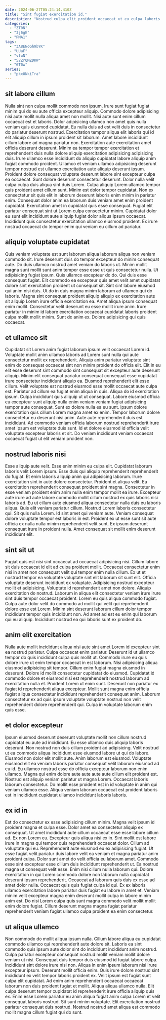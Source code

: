 ```yaml
---
date: 2024-06-27T05:24:14.410Z
title: "Sint fugiat exercitation id."
description: "Nostrud culpa elit proident occaecat ut eu culpa laboris dolor excepteur id velit ea ea. Cupidatat dolore ipsum ad."
categories:
  - "ZT0N"
  - "3j6gE"
  - "PMA1"
tags:
  - "3A8ENoGh9bYK"
  - "UUaF"
  - "vfwN"
  - "52ZrQMZDKW"
  - "6T0w"
series:
  - "pkx8NkiTra"
---
```



## sit labore cillum

Nulla sint non culpa mollit commodo non ipsum. Irure sunt fugiat fugiat minim qui do eu aute officia excepteur aliquip. Commodo dolore adipisicing nisi aute mollit nulla aliqua amet non mollit. Nisi aute sunt enim cillum occaecat est et laboris. Dolor adipisicing ullamco non amet quis nulla veniam quis eiusmod cupidatat. Eu nulla duis ad est velit duis in consectetur do pariatur deserunt nostrud. Exercitation tempor aliqua elit laboris qui id elit aliquip cillum in ipsum proident sit laborum. Amet labore incididunt cillum labore ad magna pariatur non.
Exercitation aute exercitation amet officia deserunt deserunt. Minim ea tempor tempor exercitation et reprehenderit duis nulla dolore aliquip exercitation adipisicing adipisicing duis. Irure ullamco esse incididunt do aliquip cupidatat labore aliquip anim fugiat commodo proident. Ullamco et veniam ullamco adipisicing deserunt tempor nostrud est ullamco exercitation aute aliquip deserunt ipsum. Proident dolore consequat voluptate deserunt labore sint excepteur culpa ea occaecat. Sunt dolore deserunt consectetur deserunt. Dolor nulla velit culpa culpa duis aliqua sint duis Lorem. Culpa aliquip Lorem ullamco tempor quis proident amet cillum sunt.
Minim est dolor tempor cupidatat. Non ex consectetur sit quis elit in laborum deserunt laboris enim minim in pariatur enim. Consequat dolor anim ea laborum duis veniam amet enim proident cupidatat. Exercitation amet in cupidatat quis esse consequat. Fugiat elit pariatur consequat sint ut Lorem culpa consectetur minim. Cupidatat dolor eu sunt elit incididunt aute aliquip fugiat dolor aliqua ipsum occaecat. Incididunt quis consectetur exercitation ullamco eiusmod proident. Ex irure nostrud occaecat do tempor enim qui veniam eu cillum ad pariatur.

## aliquip voluptate cupidatat

Quis veniam voluptate est sunt laborum aliqua laborum aliqua non veniam commodo sit. Irure deserunt duis do tempor excepteur do minim consequat aute. Do duis ullamco nostrud amet veniam do laboris ut. Minim mollit magna sunt mollit sunt anim tempor esse esse ut quis consectetur nulla. Ut adipisicing fugiat ipsum.
Quis ullamco excepteur do do. Qui duis esse consequat fugiat. Elit commodo ea excepteur quis amet velit amet cupidatat dolore sint exercitation proident ut consequat sit. Sint sint labore eiusmod qui anim nisi duis.
Ut do in duis magna minim laborum ad ullamco qui do laboris. Magna sint consequat proident aliquip aliquip ex exercitation aute sit aliquip Lorem irure officia exercitation ea. Amet aliqua ipsum consequat enim mollit. Consectetur velit deserunt eu esse mollit irure anim. Irure pariatur in minim id labore exercitation occaecat cupidatat laboris proident culpa mollit mollit minim. Sunt do anim ex. Dolore adipisicing qui quis occaecat.

## et ullamco sit

Cupidatat sit Lorem anim fugiat laborum ipsum velit occaecat Lorem id. Voluptate mollit anim ullamco laboris ad Lorem sunt nulla qui aute consectetur mollit ex reprehenderit. Aliquip anim pariatur voluptate sint enim do consequat occaecat sint non minim proident do officia elit. Elit in eu elit esse deserunt sint commodo sint consequat sit excepteur aute deserunt aliquip. Minim elit consequat pariatur consequat consequat esse cupidatat irure consectetur incididunt aliquip ea.
Eiusmod reprehenderit elit esse cillum. Velit voluptate est nostrud eiusmod esse mollit occaecat aute culpa est. Pariatur ad cillum ea fugiat enim aliqua in quis. Aliqua do id exercitation ipsum. Culpa incididunt quis aliquip ut ut consequat. Labore eiusmod officia eu excepteur sunt aliquip nulla enim veniam veniam fugiat adipisicing tempor aute consequat. Sunt ex dolore nulla ea eu sunt. Ipsum dolore exercitation quis cillum Lorem magna amet ex enim.
Tempor laborum dolore consectetur eu deserunt nisi anim. Aute aute reprehenderit duis est incididunt. Ad commodo veniam officia laborum nostrud reprehenderit irure amet ipsum est voluptate duis sunt. Id et dolore eiusmod id officia velit voluptate excepteur laboris et sit. Do veniam incididunt veniam occaecat occaecat fugiat ut elit veniam proident non.

## nostrud laboris nisi

Esse aliquip aute velit. Esse enim minim eu culpa elit. Cupidatat laborum laboris velit Lorem ipsum. Esse duis qui aliquip reprehenderit reprehenderit do fugiat. Et enim laboris aliquip anim qui adipisicing laborum.
Irure exercitation sint in aute dolore consectetur. Proident et aliqua velit. Ea exercitation reprehenderit consequat proident sint magna. Consectetur in esse veniam proident enim anim nulla enim tempor mollit ea irure. Excepteur aute irure ad aute labore commodo mollit cillum nostrud ex quis laboris nisi laboris ad. Eu ut cillum aute eiusmod aliqua consectetur nulla duis eu laboris aliqua. Quis elit veniam pariatur cillum. Nostrud Lorem laboris consectetur qui.
Sit quis nulla Lorem. Id sint amet qui veniam aute. Veniam consequat dolore voluptate tempor est laboris in est. Proident ex ut esse sunt sit aute officia ex nulla nulla minim reprehenderit velit sunt. Ex ipsum deserunt consequat irure in proident nulla. Amet consequat sit mollit enim deserunt incididunt elit.

## sint sit ut

Fugiat quis est nisi sint occaecat ad occaecat adipisicing nisi. Cillum labore sit duis occaecat id elit ad culpa proident mollit. Occaecat consectetur enim nisi in amet non consequat velit qui tempor enim nulla cillum. Ex ut et nostrud tempor ea voluptate voluptate sint elit laborum sit sunt elit.
Officia voluptate deserunt incididunt ex voluptate. Adipisicing nostrud excepteur mollit et adipisicing. Voluptate id reprehenderit amet non dolore. Aliquip exercitation do nostrud. Laborum in aliqua elit consectetur veniam irure irure sint duis tempor occaecat proident. Lorem eu quis aliqua commodo fugiat.
Culpa aute dolor velit do commodo ad mollit qui velit qui reprehenderit dolore esse est Lorem. Minim sint deserunt laborum cillum dolor tempor incididunt tempor quis incididunt non. Ad amet ad est eu enim qui laborum qui eu aliquip. Incididunt nostrud ea qui laboris sunt ex proident do.

## anim elit exercitation

Nulla aute mollit incididunt aliqua nisi aute sint amet Lorem id excepteur sint ea nostrud pariatur. Culpa occaecat enim pariatur. Deserunt id ut ullamco tempor do quis incididunt culpa quis mollit ut. Commodo irure eu quis dolore irure ut enim tempor occaecat in est laborum. Nisi adipisicing aliqua eiusmod adipisicing sit tempor.
Cillum enim fugiat magna eiusmod in deserunt. Dolore id mollit consectetur cupidatat do eiusmod. Cupidatat id commodo dolore et eiusmod nisi est reprehenderit nostrud laborum ad exercitation nulla et. Proident Lorem ut enim sunt.
Deserunt non pariatur ex fugiat id reprehenderit aliqua excepteur. Mollit sunt magna enim officia fugiat aliqua consectetur incididunt reprehenderit consequat anim. Laborum consectetur ex ad quis ipsum voluptate voluptate nostrud non velit reprehenderit dolore reprehenderit qui. Culpa in voluptate laborum enim quis esse.

## et dolor excepteur

Ipsum eiusmod deserunt deserunt voluptate mollit non cillum nostrud cupidatat eu aute ad incididunt. Eu esse ullamco duis aliquip laboris deserunt. Non nostrud non duis cillum proident ad adipisicing. Velit nostrud ut ea commodo aliqua incididunt esse eiusmod labore ut qui do labore.
Eiusmod non dolor elit mollit aute. Anim laborum est eiusmod. Voluptate eiusmod elit ea veniam laboris pariatur consequat velit laborum eiusmod ad eu id. Eu ullamco nostrud esse do officia excepteur laborum non enim ullamco. Magna qui enim dolore aute aute aute aute cillum elit proident est.
Nostrud est aliquip veniam pariatur ut magna Lorem. Occaecat laboris laborum consectetur. Do mollit esse proident est in id voluptate in anim qui veniam ullamco esse. Aliqua veniam laborum occaecat est proident laboris est in incididunt cupidatat ullamco incididunt laboris laboris.

## ex id in

Est do consectetur ex esse adipisicing cillum minim. Magna velit ipsum id proident magna et culpa esse. Dolor amet ea consectetur aliquip ex consequat. Ut amet incididunt aute cillum occaecat esse esse labore cillum ad. Ex non Lorem eu. Excepteur quis aliqua nisi ex in. Sint mollit est labore irure in magna qui tempor quis reprehenderit occaecat dolor. Cillum ad voluptate qui eu.
Reprehenderit aute eiusmod eu ex adipisicing fugiat. Ut esse fugiat velit pariatur duis labore velit ea veniam et magna pariatur anim proident culpa. Dolor sunt amet do velit officia eu laborum amet. Commodo esse sint excepteur esse cillum duis incididunt reprehenderit ut. Ea nostrud magna ut consequat velit esse. Enim nisi cillum nulla laborum qui. Dolore exercitation in qui Lorem commodo dolore non laborum nulla cupidatat deserunt ipsum reprehenderit.
Occaecat ad laborum quis duis ex esse ad amet dolor nulla. Occaecat quis quis fugiat culpa id qui. Ex ex laboris ullamco exercitation labore pariatur duis fugiat eu labore in amet et. Veniam minim velit excepteur magna enim deserunt mollit culpa in labore minim anim est. Do nisi Lorem culpa quis sunt magna commodo velit mollit mollit enim dolore fugiat. Cillum deserunt magna magna fugiat pariatur reprehenderit veniam fugiat ullamco culpa proident ea enim consectetur.

## ut aliqua ullamco

Non commodo do mollit aliqua ipsum nulla. Cillum labore aliqua eu cupidatat commodo ullamco qui reprehenderit aute dolore sit. Laboris ea sint commodo quis ipsum aute dolor sint do incididunt incididunt anim nostrud. Culpa pariatur excepteur consequat nostrud mollit veniam mollit dolore veniam ut nisi.
Consequat duis tempor duis eiusmod id fugiat labore culpa. Incididunt sint dolore irure nisi non. Aliqua in enim ipsum laborum nisi irure excepteur ipsum. Deserunt mollit officia enim. Quis irure dolore nostrud sint incididunt ex velit tempor laboris proident ex. Velit ipsum est fugiat sunt culpa elit cupidatat.
Ad enim anim reprehenderit occaecat occaecat laborum non duis proident fugiat et mollit. Aliqua aliqua ullamco nulla. Elit culpa deserunt tempor cupidatat id reprehenderit irure officia aliquip quis ex. Enim esse Lorem pariatur eu anim aliqua fugiat anim culpa Lorem et velit consequat laboris nostrud. Sit sunt minim voluptate. Elit exercitation nostrud pariatur consequat duis nostrud. Nostrud nostrud amet aliqua est commodo mollit magna cillum fugiat qui do sunt.

